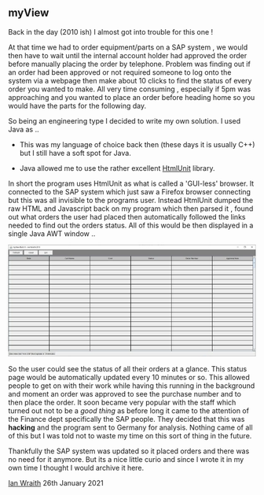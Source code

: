 ## myView

Back in the day (2010 ish) I almost got into trouble for this one !

At that time we had to order equipment/parts on a SAP system , we would then have to wait until the internal account holder had approved the order before manually placing the order by telephone. Problem was finding out if an order had been approved or not required someone to log onto the system via a webpage then make about 10 clicks to find the status of every order you wanted to make. All very time consuming , especially if 5pm was approaching and you wanted to place an order before heading home so you would have the parts for the following day.

So being an engineering type I decided to write my own solution. I used Java as ..

* This was my language of choice back then (these days it is usually C++) but I still have a soft spot for Java.

* Java allowed me to use the rather excellent [HtmlUnit](https://htmlunit.sourceforge.io/) library.

In short the program uses HtmlUnit as what is called a 'GUI-less' browser. It connected to the SAP system which just saw a Firefox browser connecting but this was all invisible to the programs user. Instead HtmlUnit dumped the raw HTML and Javascript back on my program which then parsed it , found out what orders the user had placed then automatically followed the links needed to find out the orders status. All of this would be then displayed in a single Java AWT window ..

![Screenshot](myview_small.jpg)

So the user could see the status of all their orders at a glance. This status page would be automatically updated every 10 minutes or so. This allowed people to get on with their work while having this running in the background and moment an order was approved to see the purchase number and to then place the order. It soon became very popular with the staff which turned out not to be a _good thing_ as before long it came to the attention of the Finance dept specifically the SAP people. They decided that this was **hacking** and the program sent to Germany for analysis. Nothing came of all of this but I was told not to waste my time on this sort of thing in the future. 

Thankfully the SAP system was updated so it placed orders and there was no need for it anymore. But its a nice little curio and since I wrote it in my own time I thought I would archive it here.

[Ian Wraith](https://twitter.com/IanWraith) 26th January 2021